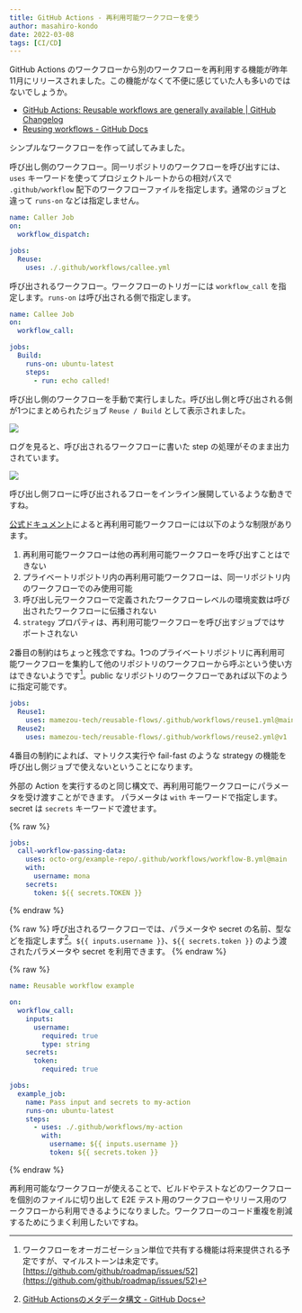 ```yaml
---
title: GitHub Actions - 再利用可能ワークフローを使う
author: masahiro-kondo
date: 2022-03-08
tags: [CI/CD]
---
```


GitHub Actions のワークフローから別のワークフローを再利用する機能が昨年11月にリリースされました。この機能がなくて不便に感じていた人も多いのではないでしょうか。

- [GitHub Actions&#058; Reusable workflows are generally available | GitHub Changelog](https://github.blog/changelog/2021-11-24-github-actions-reusable-workflows-are-generally-available/)
- [Reusing workflows - GitHub Docs](https://docs.github.com/ja/actions/using-workflows/reusing-workflows)

シンプルなワークフローを作って試してみました。

呼び出し側のワークフロー。同一リポジトリのワークフローを呼び出すには、`uses` キーワードを使ってプロジェクトルートからの相対パスで `.github/workflow` 配下のワークフローファイルを指定します。通常のジョブと違って `runs-on` などは指定しません。

```yaml
name: Caller Job
on:
  workflow_dispatch:

jobs:
  Reuse:
    uses: ./.github/workflows/callee.yml
```

呼び出されるワークフロー。ワークフローのトリガーには `workflow_call` を指定します。`runs-on` は呼び出される側で指定します。

```yaml
name: Callee Job
on:
  workflow_call:

jobs:
  Build:
    runs-on: ubuntu-latest
    steps:
      - run: echo called!
```
>
呼び出し側のワークフローを手動で実行しました。呼び出し側と呼び出される側が1つにまとめられたジョブ `Reuse / Build` として表示されました。

![](https://i.gyazo.com/18df029bd2ad151878857a87fcdbc7f2.png)

ログを見ると、呼び出されるワークフローに書いた step の処理がそのまま出力されています。

![](https://i.gyazo.com/1434fc61bc1db9d0403431262d8c27e6.png)

呼び出し側フローに呼び出されるフローをインライン展開しているような動きですね。

[公式ドキュメント](https://docs.github.com/ja/actions/using-workflows/reusing-workflows#limitations)によると再利用可能ワークフローには以下のような制限があります。

1. 再利用可能ワークフローは他の再利用可能ワークフローを呼び出すことはできない
1. プライベートリポジトリ内の再利用可能ワークフローは、同一リポジトリ内のワークフローでのみ使用可能
1. 呼び出し元ワークフローで定義されたワークフローレベルの環境変数は呼び出されたワークフローに伝播されない
1. `strategy` プロパティは、再利用可能ワークフローを呼び出すジョブではサポートされない

2番目の制約はちょっと残念ですね。1つのプライベートリポジトリに再利用可能ワークフローを集約して他のリポジトリのワークフローから呼ぶという使い方はできないようです[^1]。public なリポジトリのワークフローであれば以下のように指定可能です。

[^1]: ワークフローをオーガニゼーション単位で共有する機能は将来提供される予定ですが、マイルストーンは未定です。[https://github.com/github/roadmap/issues/52](https://github.com/github/roadmap/issues/52)


```yaml
jobs:
  Reuse1:
    uses: mamezou-tech/reusable-flows/.github/workflows/reuse1.yml@main
  Reuse2:
    uses: mamezou-tech/reusable-flows/.github/workflows/reuse2.yml@v1
```

4番目の制約によれば、マトリクス実行や fail-fast のような strategy の機能を呼び出し側ジョブで使えないということになります。


外部の Action を実行するのと同じ構文で、再利用可能ワークフローにパラメータを受け渡すことができます。 パラメータは `with` キーワードで指定します。 secret は `secrets` キーワードで渡せます。

{% raw %}
```yaml
jobs:
  call-workflow-passing-data:
    uses: octo-org/example-repo/.github/workflows/workflow-B.yml@main
    with:
      username: mona
    secrets:
      token: ${{ secrets.TOKEN }}
```
{% endraw %}

{% raw %}
呼び出されるワークフローでは、パラメータや secret の名前、型などを指定します[^2]。`${{ inputs.username }}`、`${{ secrets.token }}` のよう渡されたパラメータや secret を利用できます。
{% endraw %}

[^2]: [GitHub Actionsのメタデータ構文 - GitHub Docs](https://docs.github.com/ja/actions/creating-actions/metadata-syntax-for-github-actions#name)

{% raw %}
```yaml
name: Reusable workflow example

on:
  workflow_call:
    inputs:
      username:
        required: true
        type: string
    secrets:
      token:
        required: true

jobs:
  example_job:
    name: Pass input and secrets to my-action
    runs-on: ubuntu-latest
    steps:
      - uses: ./.github/workflows/my-action
        with:
          username: ${{ inputs.username }}
          token: ${{ secrets.token }}
```
{% endraw %}

>
再利用可能なワークフローが使えることで、ビルドやテストなどのワークフローを個別のファイルに切り出して E2E テスト用のワークフローやリリース用のワークフローから利用できるようになりました。ワークフローのコード重複を削減するためにうまく利用したいですね。
